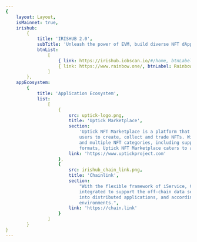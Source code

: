 ```yaml
---
{
    layout: Layout,
    isMainnet: true,
    irishub:
        {
            title: 'IRISHUB 2.0',
            subTitle: 'Unleash the power of EVM, build diverse NFT dApps and more',
            btnList:
                [
                    { link: https://irishub.iobscan.io/#/home, btnLabel: Explorer },
                    { link: https://www.rainbow.one/, btnLabel: Rainbow Wallet }
                ]
        },
    appEcosystem:
        {
            title: 'Application Ecosystem',
            list:
                [
                    {
                        src: uptick-logo.png,
                        title: 'Uptick Marketplace',
                        section:
                            'Uptick NFT Marketplace is a platform that makes it incredibly easy for
                            users to create, collect and trade NFTs. With a host of global creators
                            and multiple NFT categories, including support for various media
                            formats, Uptick NFT Marketplace caters to a wide audience.',
                        link: 'https://www.uptickproject.com'
                    },
                    {
                        src: irishub_chain_link.png,
                        title: 'Chainlink',
                        section:
                            "With the flexible framework of iService, Chainlink's oracle is
                            integrated to support the off-chain data secure and reliable transfer
                            into distributed applications, and accordingly to cover more blockchain
                            environments.",
                        link: 'https://chain.link'
                    }
                ]
        }
}
---
```


